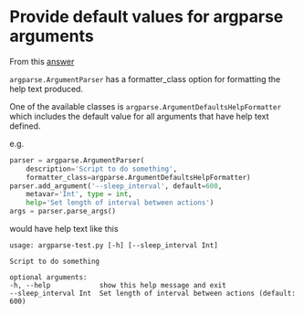 # Provide default values for argparse arguments

From this [answer](https://stackoverflow.com/questions/12151306/argparse-way-to-include-default-values-in-help)

`argparse.ArgumentParser` has a formatter_class option for formatting the help text produced.

One of the available classes is `argparse.ArgumentDefaultsHelpFormatter` which includes the default value for all arguments that have help text defined.

e.g.

```python
parser = argparse.ArgumentParser(
    description='Script to do something',
    formatter_class=argparse.ArgumentDefaultsHelpFormatter)
parser.add_argument('--sleep_interval', default=600,
    metavar='Int', type = int, 
    help='Set length of interval between actions')
args = parser.parse_args()
```

would have help text like this

    usage: argparse-test.py [-h] [--sleep_interval Int]

    Script to do something

    optional arguments:
    -h, --help            show this help message and exit
    --sleep_interval Int  Set length of interval between actions (default: 600)

